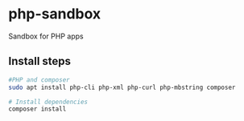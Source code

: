 # php-sandbox
Sandbox for PHP apps

## Install steps

```bash
#PHP and composer
sudo apt install php-cli php-xml php-curl php-mbstring composer

# Install dependencies
composer install
```